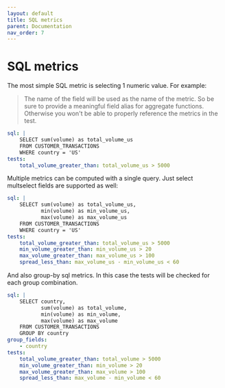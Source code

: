 ```yaml
---
layout: default
title: SQL metrics
parent: Documentation
nav_order: 7
---
```


# SQL metrics

The most simple SQL metric is selecting 1 numeric value.
For example:

> The name of the field will be used as the name of the metric.  So be sure to 
> provide a meaningful field alias for aggregate functions.  Otherwise you won't 
> be able to properly reference the metrics in the test.

```yaml
sql: |
    SELECT sum(volume) as total_volume_us
    FROM CUSTOMER_TRANSACTIONS
    WHERE country = 'US'
tests:
    total_volume_greater_than: total_volume_us > 5000
```

Multiple metrics can be computed with a single query.  Just select multselect fields are supported as well:  

```yaml
sql: |
    SELECT sum(volume) as total_volume_us,
           min(volume) as min_volume_us,
           max(volume) as max_volume_us
    FROM CUSTOMER_TRANSACTIONS
    WHERE country = 'US'
tests:
    total_volume_greater_than: total_volume_us > 5000
    min_volume_greater_than: min_volume_us > 20
    max_volume_greater_than: max_volume_us > 100
    spread_less_than: max_volume_us - min_volume_us < 60 
```

And also group-by sql metrics.  In this case the tests will be checked for 
each group combination.
 
```yaml
sql: |
    SELECT country, 
           sum(volume) as total_volume,
           min(volume) as min_volume,
           max(volume) as max_volume
    FROM CUSTOMER_TRANSACTIONS
    GROUP BY country
group_fields: 
    - country
tests:
    total_volume_greater_than: total_volume > 5000
    min_volume_greater_than: min_volume > 20
    max_volume_greater_than: max_volume > 100
    spread_less_than: max_volume - min_volume < 60 
```